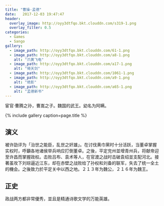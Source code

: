 ```yaml
---
title: "曹操·孟德"
date:   2017-12-03 19:47:47
header:
  overlay_image: http://oyy3dtfqo.bkt.clouddn.com/s319-1.png
  overlay_filter: 0.5
categories:
  - Games
  - Sango
gallery:
  - image_path: http://oyy3dtfqo.bkt.clouddn.com/61-1.png
  - image_path: http://oyy3dtfqo.bkt.clouddn.com/a8-1.png
    alt: "爪黄飞电"
  - image_path: http://oyy3dtfqo.bkt.clouddn.com/a17-1.png
    alt: "倚天剑"
  - image_path: http://oyy3dtfqo.bkt.clouddn.com/1061-1.png
  - image_path: http://oyy3dtfqo.bkt.clouddn.com/a9-1.png
    alt: "绝影"
  - image_path: http://oyy3dtfqo.bkt.clouddn.com/a65-1.png
    alt: "孟德新书"
---
```


宦官·曹腾之孙，曹嵩之子。魏国的武王。幼名为阿瞒。

{% include gallery caption=page.title %}

## 演义

被许劭评为「治世之能臣，乱世之奸雄」。在讨伐黄巾黨时十分活跃，当董卓掌握实权时，呼籲各地诸侯举兵响应打倒董卓。之後，平定兖州並增青州兵，将献帝迎至许昌而掌握政权。击败吕布、袁术等人，在官渡之战时击破袁绍並支配河北。接著虽攻下刘琮逼近江东，却在赤壁之战败给了孙权和刘备的联军，失去了统一全土的機会。之後致力於平定关中以西之地。２１３年为魏公，２１６年为魏王。

## 正史

政战两方都非常優秀，並且是精通诗歌文学的万能英雄。